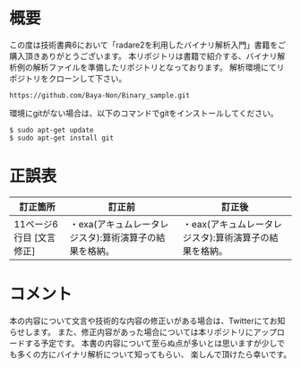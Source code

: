 # 概要
この度は技術書典6において「radare2を利用したバイナリ解析入門」書籍をご購入頂きありがとうございます。
本リポジトリは書籍で紹介する、バイナリ解析例の解析ファイルを準備したリポジトリとなっております。
解析環境にてリポジトリをクローンして下さい。
```
https://github.com/Baya-Non/Binary_sample.git
```

環境にgitがない場合は、以下のコマンドでgitをインストールしてください。
```
$ sudo apt-get update
$ sudo apt-get install git
```

# 正誤表
| 訂正箇所| 訂正前|訂正後 |
| --| --| --|
| 11ページ6行目 [文言修正]| ・exa(アキュムレータレジスタ):算術演算子の結果を格納。|・eax(アキュムレータレジスタ):算術演算子の結果を格納。|

# コメント
本の内容について文言や技術的な内容の修正いがある場合は、Twitterにてお知らせします。
また、修正内容があった場合については本リポジトリにアップロードする予定です。
本書の内容について至らぬ点が多いとは思いますが少しでも多くの方にバイナリ解析について知ってもらい、
楽しんで頂けたら幸いです。
